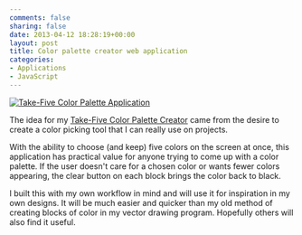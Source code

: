 ```yaml
---
comments: false
sharing: false
date: 2013-04-12 18:28:19+00:00
layout: post
title: Color palette creator web application
categories:
- Applications
- JavaScript
---
```


[![Take-Five Color Palette Application]({{root_url}}/images/color-palette.png)](http://janmilosh.com/color-palette)

The idea for my [Take-Five Color Palette Creator](http://janmilosh.com/color-palette) came from the desire to create a color picking tool that I can really use on projects.

With the ability to choose (and keep) five colors on the screen at once, this application has practical value for anyone trying to come up with a color palette. If the user doesn't care for a chosen color or wants fewer colors appearing, the clear button on each block brings the color back to black.

I built this with my own workflow in mind and will use it for inspiration in my own designs. It will be much easier and quicker than my old method of creating blocks of color in my vector drawing program. Hopefully others will also find it useful.

